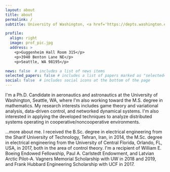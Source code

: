 ```yaml
---
layout: about
title: about
permalink: /
subtitle: University of Washington, <a href='https://depts.washington.edu/uwrainlab/'>RAIN Lab</a>.

profile:
  align: right
  image: prof_pic.jpg
  address: >
    <p>Guggenheim Hall Room 315</p>
    <p>3940 Benton Lane NE</p>
    <p>Seattle, WA 98195</p>

news: false  # includes a list of news items
selected_papers: false # includes a list of papers marked as "selected={true}"
social: false  # includes social icons at the bottom of the page
---
```


I'm a Ph.D. Candidate in aeronautics and astronautics at the University of Washington, Seattle, WA, where I'm also working toward the M.S. degree in mathematics.
My research interests includes game theory and variational analysis, data-driven control, and networked dynamical systems. I'm also interested in applying the developed techniques to analyze distributed systems operating in cooperative/noncooperative environments.

...more about me. I received the B.Sc. degree in electrical engineering from the Sharif University of Technology, Tehran, Iran, in 2014, the M.Sc. degree in electrical engineering from the University of Central Florida, Orlando, FL, USA, in 2017, both in the area of control theory. I'm a recipient of William E. Boeing Endowed Fellowship, Paul A. Carlstedt Endowment, and Latvian Arctic Pilot–A. Vagners Memorial Scholarship with UW in 2018 and 2019, and Frank Hubbard Engineering Scholarship with UCF in 2017. 

<!-- 
Write your biography here. Tell the world about yourself. Link to your favorite [subreddit](http://reddit.com). You can put a picture in, too. The code is already in, just name your picture `prof_pic.jpg` and put it in the `img/` folder.

Put your address / P.O. box / other info right below your picture. You can also disable any these elements by editing `profile` property of the YAML header of your `_pages/about.md`. Edit `_bibliography/papers.bib` and Jekyll will render your [publications page](/al-folio/publications/) automatically.

Link to your social media connections, too. This theme is set up to use [Font Awesome icons](http://fortawesome.github.io/Font-Awesome/) and [Academicons](https://jpswalsh.github.io/academicons/), like the ones below. Add your Facebook, Twitter, LinkedIn, Google Scholar, or just disable all of them.
 -->

